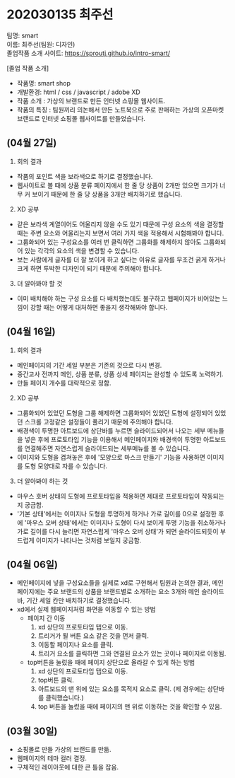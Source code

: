 # 202030135 최주선

팀명: smart  
이름: 최주선(팀원: 디자인)  
졸업작품 소개 사이트: https://sproutj.github.io/intro-smart/  

[졸업 작품 소개]
- 작품명: smart shop
- 개발환경: html / css / javascript / adobe XD
- 작품 소개 : 가상의 브랜드로 만든 인터넷 쇼핑몰 웹사이트.
- 작품의 특징 : 팀원끼리 의논해서 만든 노트북으로 주로 판매하는 가상의 오픈마켓 브랜드로 인터넷 쇼핑몰 웹사이트를 만들었습니다. 

## (04월 27일)
1. 회의 결과
  - 작품의 포인트 색을 보라색으로 하기로 결정했습니다.
  - 웹사이트로 볼 때에 상품 분류 페이지에서 한 줄 당 상품이 2개만 있으면 크기가 너무 커 보이기 때문에 한 줄 당 상품을 3개만 배치하기로 했습니다.

2. XD 공부
  - 같은 보라색 계열이어도 어울리지 않을 수도 있기 때문에 구성 요소의 색을 결정할 때는 주변 요소와 어울리는지 보면서 여러 가지 색을 적용해서 시험해봐야 합니다.
  - 그룹화되어 있는 구성요소를 여러 번 클릭하면 그룹화를 해제하지 않아도 그룹화되어 있는 각각의 요소의 색을 변경할 수 있습니다.
  - 보는 사람에게 글자를 더 잘 보이게 하고 싶다는 이유로 글자를 무조건 굵게 하거나 크게 하면 투박한 디자인이 되기 때문에 주의해야 합니다.

3. 더 알아봐야 할 것
  - 이미 배치해야 하는 구성 요소를 다 배치했는데도 불구하고 웹페이지가 비어있는 느낌이 강할 때는 어떻게 대처하면 좋을지 생각해봐야 합니다.

## (04월 16일)
1. 회의 결과
  - 메인페이지의 기간 세일 부분은 기존의 것으로 다시 변경.
  - 중간고사 전까지 메인, 상품 분류, 상품 상세 페이지는 완성할 수 있도록 노력하기.
  - 만들 페이지 개수를 대략적으로 정함.

2. XD 공부
  - 그룹화되어 있었던 도형을 그룹 해제하면 그룹화되어 있었던 도형에 설정되어 있었던 스크롤 고정같은 설정들이 풀리기 때문에 주의해야 합니다.
  - 배경색이 투명한 아트보드에 상단바를 누르면 슬라이드되어서 나오는 세부 메뉴들을 넣은 후에 프로토타입 기능을 이용해서 메인페이지와 배경색이 투명한 아트보드를 연결해주면 자연스럽게 슬라이드되는 세부메뉴를 볼 수 있습니다.
  - 이미지와 도형을 겹쳐놓은 후에 '모양으로 마스크 만들기' 기능을 사용하면 이미지를 도형 모양대로 자를 수 있습니다.

3. 더 알아봐야 하는 것
  - 마우스 호버 상태의 도형에 프로토타입을 적용하면 제대로 프로토타입이 작동되는지 궁금함.
  - '기본 상태'에서는 이미지나 도형을 투명하게 하거나 가로 길이를 0으로 설정한 후에 '마우스 오버 상태'에서는 이미지나 도형이 다시 보이게 투명 기능을 취소하거나 가로 길이를 다시 늘리면 자연스럽게 '마우스 오버 상태'가 되면 슬라이드되듯이 부드럽게 이미지가 나타나는 것처럼 보일지 궁금함.

## (04월 06일)
- 메인페이지에 넣을 구성요소들을 실제로 xd로 구현해서 팀원과 논의한 결과, 메인페이지에는 주요 브랜드의 상품을 브랜드별로 소개하는 요소 3개와 메인 슬라이드바, 기간 세일 칸만 배치하기로 결정했습니다.
- xd에서 실제 웹페이지처럼 화면을 이동할 수 있는 방법
  - 페이지 간 이동
    1. xd 상단의 프로토타입 탭으로 이동.
    2. 트리거가 될 버튼 요소 같은 것을 먼저 클릭.
    3. 이동할 페이지나 요소를 클릭.
    4. 트리거 요소를 클릭하면 그와 연결된 요소가 있는 곳이나 페이지로 이동됨.
  - top버튼을 눌렀을 때에 페이지 상단으로 올라갈 수 있게 하는 방법
    1. xd 상단의 프로토타입 탭으로 이동.
    2. top버튼 클릭.
    3. 아트보드의 맨 위에 있는 요소를 목적지 요소로 클릭. (제 경우에는 상단바를 클릭했습니다.)
    4. top 버튼을 눌렀을 때에 페이지의 맨 위로 이동하는 것을 확인할 수 있음.

## (03월 30일)
- 쇼핑몰로 만들 가상의 브랜드를 만듦.
- 웹페이지의 테마 컬러 결정.
- 구체적인 레이아웃에 대한 큰 틀을 잡음.
